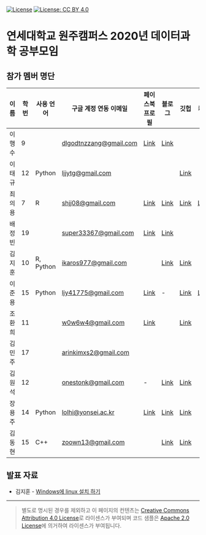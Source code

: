 [![License](https://img.shields.io/badge/License-Apache%202.0-blue.svg)](https://opensource.org/licenses/Apache-2.0)
[![License: CC BY 4.0](https://img.shields.io/badge/License-CC%20BY%204.0-lightgrey.svg)](https://creativecommons.org/licenses/by/4.0/)

# 연세대학교 원주캠퍼스 2020년 데이터과학 공부모임

## 참가 멤버 명단

| 이름   | 학번 | 사용 언어 | 구글 계정 연동 이메일  | 페이스북 프로필                                                 | 블로그                                   | 깃헙                                     | 캐글                                         |
|--------|------|-----------|------------------------|-----------------------------------------------------------------|------------------------------------------|------------------------------------------|----------------------------------------------|
| 이행수 | 9    |           | dlgodtnzzang@gmail.com | [Link](https://www.facebook.com/dlgodtnzzang)                   | [Link](https://www.medium.com/@hslee09)  |                                          |                                              |
| 이태규 | 12   | Python    | ljjytg@gmail.com       |                                                                 |                                          | [Link](https://github.com/romanticq)     |                                              |
| 최의용 | 7    | R         | shjj08@gmail.com       | [Link](https://www.facebook.com/shjj08)                         | [Link](https://unfinishedgod.github.io/) | [Link](https://github.com/Unfinishedgod) | [Link](https://www.kaggle.com/unfinishedgod) |
| 배정빈 | 19   |           | super33367@gmail.com   | [Link](https://www.facebook.com/profile.php?id=100008672081503) | [Link](https://blog.naver.com/bjb0706)   |                                          |                                              |
| 김지훈 | 10   | R, Python | ikaros977@gmail.com    |                                                                 | [Link](https://hoon427.tistory.com/)     | [Link](https://github.com/Hoon0427)      |                                              |
| 이준용 | 15   | Python    | ljy41775@gmail.com     | [Link](https://www.facebook.com/profile.php?id=100009082745602) | -                                        | [Link](https://github.com/dlwnsdyd94)    | [Link](https://www.kaggle.com/ljy1237)       |
| 조환희 | 11   |           | w0w6w4@gmail.com       | [Link](https://www.facebook.com/profile.php?id=100008169189403) |                                          | [Link](https://github.com/ChoHwanhee)    |                                              |
| 김민주 | 17   |           | arinkimxs2@gmail.com   |                                                                 |                                          |                                          |                                              |
| 김원석 | 12   |           | onestonk@gmail.com     | -                                                               | [Link](https://medium.com/@onestonk)     | [Link](https://github.com/kimonesuk)     |                                              |
| 장용주 | 14   | Python    | lolhi@yonsei.ac.kr     | [Link](https://www.facebook.com/lolhoho)                        | [Link](https://medium.com/@yongju1264)   | [Link](https://github.com/lolhi)         |                                              |
| 김동현 | 15   | C++       | zoown13@gmail.com      |                                                                 | [Link](http://naver.me/GiUT6imp)          | [Link](https://github.com/zoown13)       |                                              |

## 발표 자료

- 김지훈 - [Windows에 linux 설치 하기](https://hoon427.tistory.com/103)



----

> 별도로 명시된 경우를 제외하고 이 페이지의 컨텐츠는 [Creative Commons Attribution 4.0 License](https://creativecommons.org/licenses/by/4.0/)로 라이센스가 부여되며 코드 샘플은 [Apache 2.0 License](https://www.apache.org/licenses/LICENSE-2.0)에 의거하여 라이센스가 부여됩니다.

